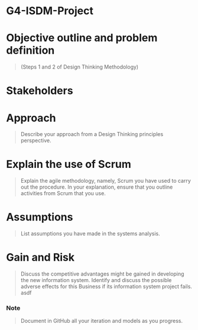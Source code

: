 # G4-ISDM-Project

# Objective outline and problem definition
> (Steps 1 and 2 of Design Thinking Methodology)

# Stakeholders

# Approach
> Describe your approach from a Design Thinking principles perspective.

# Explain the use of Scrum
> Explain the agile methodology, namely, Scrum you have used to carry out the procedure. In
your explanation, ensure that you outline activities from Scrum that you use.

# Assumptions
> List assumptions you have made in the systems analysis.

# Gain and Risk
> Discuss the competitive advantages might be gained in developing the new information
system. Identify and discuss the possible adverse effects for this Business if its information
system project fails.
asdf

### Note
> Document in GitHub all your iteration and models as you progress.
